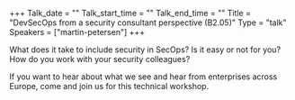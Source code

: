+++
Talk_date = ""
Talk_start_time = ""
Talk_end_time = ""
Title = "DevSecOps from a security consultant perspective (B2.05)"
Type = "talk"
Speakers = ["martin-petersen"]
+++

What does it take to include security in SecOps? Is it easy or not for you? How do you work with your security colleagues?

If you want to hear about what we see and hear from enterprises across Europe, come and join us for this technical workshop.
         